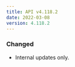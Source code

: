 ```yaml
---
title: API v4.118.2
date: 2022-03-08
version: 4.118.2
---
```


### Changed

- Internal updates only.